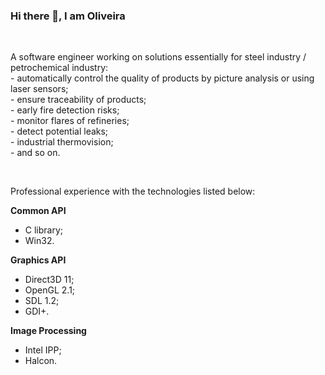 ### Hi there 👋, I am Oliveira

<br/>

<p>A software engineer working on solutions essentially for steel industry / petrochemical industry:<br/>
- automatically control the quality of products by picture analysis or using laser sensors;<br/>
- ensure traceability of products;<br/>
- early fire detection risks;<br/>
- monitor flares of refineries;<br/>
- detect potential leaks;<br/>
- industrial thermovision;<br/>
- and so on.</p>
<br/>
<p>Professional experience with the technologies listed below:</p>
<p><b>Common API</b></p>
<ul>
  <li>C library;</li>
  <li>Win32.</li>
</ul>

<p><b>Graphics API</b></p>
<ul>
  <li>Direct3D 11;</li>
  <li>OpenGL 2.1;</li>
  <li>SDL 1.2;</li>
  <li>GDI+.</li>
</ul>

<p><b>Image Processing</b></p>
<ul>
  <li>Intel IPP;</li>
  <li>Halcon.</li>
</ul>